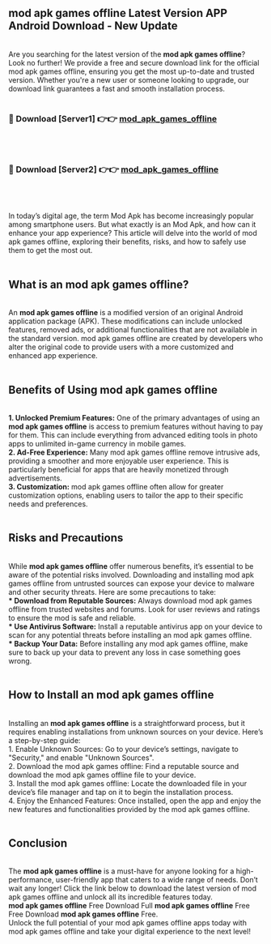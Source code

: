 ## mod apk games offline Latest Version APP Android Download - New Update
<br>
Are you searching for the latest version of the <strong>mod apk games offline</strong>? Look no further! We provide a free and secure download link for the official mod apk games offline, ensuring you get the most up-to-date and trusted version. Whether you're a new user or someone looking to upgrade, our download link guarantees a fast and smooth installation process.
<br>
<br>
<h3>🔴 Download [Server1] 👉👉 <a href="https://modyolo.store/mod+apk+games+offline">mod_apk_games_offline</a></h3><br>
<br>
<h3>🔴 Download [Server2] 👉👉 <a href="https://modyolo.store/mod+apk+games+offline">mod_apk_games_offline</a></h3><br>
<br>
<br>
In today’s digital age, the term Mod Apk has become increasingly popular among smartphone users. But what exactly is an Mod Apk, and how can it enhance your app experience? This article will delve into the world of mod apk games offline, exploring their benefits, risks, and how to safely use them to get the most out.
<br>
<br>
<h2>What is an mod apk games offline?</h2>
<br>
An <strong>mod apk games offline</strong> is a modified version of an original Android application package (APK). These modifications can include unlocked features, removed ads, or additional functionalities that are not available in the standard version. mod apk games offline are created by developers who alter the original code to provide users with a more customized and enhanced app experience.
<br>
<br>
<h2>Benefits of Using mod apk games offline</h2>
<br>
<strong> 1. Unlocked Premium Features:</strong> One of the primary advantages of using an <strong>mod apk games offline</strong> is access to premium features without having to pay for them. This can include everything from advanced editing tools in photo apps to unlimited in-game currency in mobile games.
<br>
<strong> 2. Ad-Free Experience:</strong> Many mod apk games offline remove intrusive ads, providing a smoother and more enjoyable user experience. This is particularly beneficial for apps that are heavily monetized through advertisements.
<br>
<strong> 3. Customization:</strong> mod apk games offline often allow for greater customization options, enabling users to tailor the app to their specific needs and preferences.
<br>
<br>
<h2>Risks and Precautions</h2>
<br>
While <strong>mod apk games offline</strong> offer numerous benefits, it’s essential to be aware of the potential risks involved. Downloading and installing mod apk games offline from untrusted sources can expose your device to malware and other security threats. Here are some precautions to take:
<br>
<strong> * Download from Reputable Sources:</strong> Always download mod apk games offline from trusted websites and forums. Look for user reviews and ratings to ensure the mod is safe and reliable.
<br>
<strong> * Use Antivirus Software:</strong> Install a reputable antivirus app on your device to scan for any potential threats before installing an mod apk games offline.
<br>
<strong> * Backup Your Data:</strong> Before installing any mod apk games offline, make sure to back up your data to prevent any loss in case something goes wrong.
<br>
<br>
<h2>How to Install an mod apk games offline</h2>
<br>
Installing an <strong>mod apk games offline</strong> is a straightforward process, but it requires enabling installations from unknown sources on your device. Here’s a step-by-step guide:
<br>
 1. Enable Unknown Sources: Go to your device’s settings, navigate to "Security," and enable "Unknown Sources".
<br>
 2. Download the mod apk games offline: Find a reputable source and download the mod apk games offline file to your device.
<br>
 3. Install the mod apk games offline: Locate the downloaded file in your device’s file manager and tap on it to begin the installation process.
<br>
 4. Enjoy the Enhanced Features: Once installed, open the app and enjoy the new features and functionalities provided by the mod apk games offline.
<br>
<br>
<h2><strong>Conclusion</strong></h2>
<br>
The <strong>mod apk games offline</strong> is a must-have for anyone looking for a high-performance, user-friendly app that caters to a wide range of needs. Don’t wait any longer! Click the link below to download the latest version of mod apk games offline and unlock all its incredible features today.
<br>
<strong>mod apk games offline</strong> Free Download Full <strong>mod apk games offline</strong> Free Free Download <strong>mod apk games offline</strong> Free.
<br>
Unlock the full potential of your mod apk games offline apps today with mod apk games offline and take your digital experience to the next level!